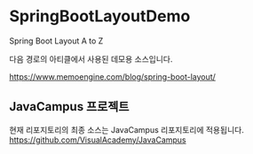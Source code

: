 # SpringBootLayoutDemo
Spring Boot Layout A to Z

다음 경로의 아티클에서 사용된 데모용 소스입니다.

https://www.memoengine.com/blog/spring-boot-layout/


## JavaCampus 프로젝트 

현재 리포지토리의 최종 소스는 JavaCampus 리포지토리에 적용됩니다.
https://github.com/VisualAcademy/JavaCampus

